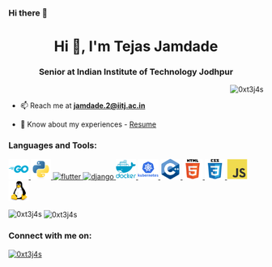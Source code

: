 ### Hi there 👋

<!--
**0xt3j4s/0xt3j4s** is a ✨ _special_ ✨ repository because its `README.md` (this file) appears on your GitHub profile.

Here are some ideas to get you started:


-->
<!-- - 🔭 Junior at @iitjodhpur
- 🔭 Core member at [@devlup-labs](https://github.com/devlup-labs)
- 💬 Ask me about Python, C, C++, Golang, Flutter, Dart, JavaScript
- 📫 How to reach me: jamdade.2@iitj.ac.in
- 📎 Checkout my [resume](https://0xt3j4s.github.io/) -->

<h1 align="center">Hi 👋, I'm Tejas Jamdade</h1>  
<h3 align="center">Senior at Indian Institute of Technology Jodhpur</h3>  
  
<p align="right"> <img src="https://komarev.com/ghpvc/?username=0xt3j4s&label=Profile%20visits&color=0e75b6&style=flat" alt="0xt3j4s" /> </p>  
  
<!-- - 🔭 I’m passionate about DevOps and Security.
  
- 🌱 I enjoy learning new things and am currently learning more about ....  
  -->
  
- 📫 Reach me at **jamdade.2@iitj.ac.in**  
  
- 📄 Know about my experiences - [Resume](https://0xt3j4s.github.io/)  
  
<h3 align="left">Languages and Tools:</h3>  
<p align="left"> 
  
  <a href="https://go.dev/" target="_blank" rel="noreferrer"> 
 <img src="https://raw.githubusercontent.com/devicons/devicon/master/icons/go/go-original-wordmark.svg" alt="react" width="40" height="40"/> 
 </a>  
  <a href="https://www.python.org" target="_blank" rel="noreferrer"> 
 <img src="https://raw.githubusercontent.com/devicons/devicon/master/icons/python/python-original.svg" alt="python" width="40" height="40"/> 
 </a> 
 <a href="https://flutter.dev" target="_blank" rel="noreferrer"> 
 <img src="https://www.vectorlogo.zone/logos/flutterio/flutterio-icon.svg" alt="flutter" width="40" height="40"/> 
 </a> 
  <a href="https://www.djangoproject.com/" target="_blank" rel="noreferrer"> <img src="https://static.djangoproject.com/img/logos/django-logo-negative.svg" alt="django" width="40" height="40"/>
</a>
  <a href="https://www.docker.com/" target="_blank" rel="noreferrer"> 
 <img src="https://raw.githubusercontent.com/devicons/devicon/master/icons/docker/docker-plain-wordmark.svg" alt="docker" width="40" height="40"/> 
 </a> 
  <a href="https://kubernetes.io/" target="_blank" rel="noreferrer"> 
 <img src="https://raw.githubusercontent.com/devicons/devicon/master/icons/kubernetes/kubernetes-plain-wordmark.svg" alt="flutter" width="40" height="40"/> 
 </a> 
<a href="https://www.w3schools.com/cpp/" target="_blank" rel="noreferrer"> <img src="https://raw.githubusercontent.com/devicons/devicon/master/icons/cplusplus/cplusplus-original.svg" alt="cplusplus" width="40" height="40"/> 
</a>
 <a href="https://www.w3.org/html/" target="_blank" rel="noreferrer"> 
 <img src="https://raw.githubusercontent.com/devicons/devicon/master/icons/html5/html5-original-wordmark.svg" alt="html5" width="40" height="40"/> 
 </a> 
 <a href="https://www.w3schools.com/css/" target="_blank" rel="noreferrer"> <img src="https://raw.githubusercontent.com/devicons/devicon/master/icons/css3/css3-original-wordmark.svg" alt="css3" width="40" height="40"/> 
 </a>
 <a href="https://developer.mozilla.org/en-US/docs/Web/JavaScript" target="_blank" rel="noreferrer"> 
 <img src="https://raw.githubusercontent.com/devicons/devicon/master/icons/javascript/javascript-original.svg" alt="javascript" width="40" height="40"/> 
 </a> 
 
 <a href="https://www.linux.org/" target="_blank" rel="noreferrer"> 
 <img src="https://raw.githubusercontent.com/devicons/devicon/master/icons/linux/linux-original.svg" alt="linux" width="40" height="40"/> 
 </a> 
 </p>
 
 
<p><img align="left" src="https://github-readme-stats.vercel.app/api/top-langs?username=0xt3j4s&show_icons=true&locale=en&layout=compact&theme=nightowl" alt="0xt3j4s" /></p>  

<p>&nbsp;<img align="center" src="https://github-readme-stats.vercel.app/api?username=0xt3j4s&show_icons=true&locale=en&count_private=true&theme=nightowl" alt="0xt3j4s" /></p>

  
<h3 align="left">Connect with me on:</h3>     
<p align="left">  
  <a href="https://www.linkedin.com/in/0xt3j4s/" target="blank"><img align="center" src="https://raw.githubusercontent.com/rahuldkjain/github-profile-readme-generator/master/src/images/icons/Social/linked-in-alt.svg" alt="0xt3j4s" height="30" width="40" /></a>

<!-- <a href="https://codeforces.com/profile/cyantarantula" target="blank"><img align="center" src="https://raw.githubusercontent.com/rahuldkjain/github-profile-readme-generator/master/src/images/icons/Social/codeforces.svg" alt="cyantarantula" height="30" width="30" /></a>  
<a href="https://www.codechef.com/users/yashbhargava02" target="blank"><img align="center" src="https://i.pinimg.com/originals/c5/d9/fc/c5d9fc1e18bcf039f464c2ab6cfb3eb6.jpg" alt="yashbhargava02" height="30" width="30" style="fill: green;" /></a>   -->
</p>  
